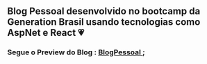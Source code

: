 <h2> Blog Pessoal desenvolvido no bootcamp da Generation Brasil usando tecnologias como AspNet e React &#128151; </h2>
<h3> Segue o Preview do Blog : <a href='blog-pessoal-react-gen-kaufariax.vercel.app' > BlogPessoal </a>; </h3>
